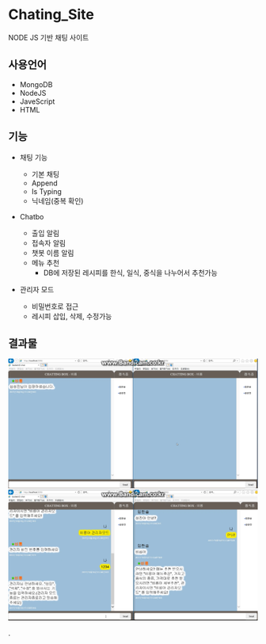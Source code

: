 # Chating_Site
NODE JS 기반 채팅 사이트

## 사용언어
- MongoDB
- NodeJS
- JaveScript
- HTML

## 기능
- 채팅 기능
  - 기본 채팅
  - Append
  - Is Typing
  - 닉네임(중복 확인)

- Chatbo
  - 출입 알림
  - 접속자 알림
  - 챗봇 이름 알림
  - 메뉴 추천
    - DB에 저장된 레시피를 한식, 일식, 중식을 나누어서 추천가능

- 관리자 모드
  - 비밀번호로 접근
  - 레시피 삽입, 삭제, 수정가능

## 결과물
![GitHub Logo](/Image/Site1.png)
![GitHub Logo](/Image/Site2.png)

.
